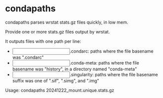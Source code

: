 # condapaths
condapaths parses wrstat stats.gz files quickly, in low mem.

Provide one or more stats.gz files output by wrstat.

It outputs files with one path per line:
* <input prefix>.condarc: paths where the file basename was ".condarc"
* <input prefix>.conda-meta: paths where the file basename was "history", in a
                             directory named "conda-meta"
* <input prefix>.singularity: paths where the file basename suffix was one of
                              ".sif",  ".simg", and ".img"

Usage: condapaths 20241222_mount.unique.stats.gz
